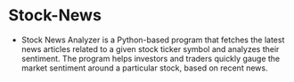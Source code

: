 # Stock-News

* Stock News Analyzer is a Python-based program that fetches the latest news articles related to a given stock ticker symbol and analyzes their sentiment. The program helps investors and traders quickly gauge the market sentiment around a particular stock, based on recent news.
